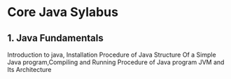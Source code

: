 # Core Java Sylabus

## 1. Java Fundamentals 
Introduction to java, Installation Procedure of Java
Structure Of a Simple Java program,Compiling and Running Procedure of Java program
JVM and Its Architecture
